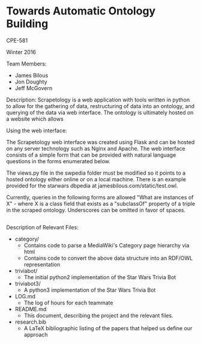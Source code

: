 # Towards Automatic Ontology Building
CPE-581

Winter 2016

Team Members:
* James Bilous
* Jon Doughty
* Jeff McGovern

Description:
Scrapetology is a web application with tools written in python to allow
for the gathering of data, restructuring of data into an ontology, and querying of the
data via web interface. The ontology is ultimately hosted on a website which allows

Using the web interface:

The Scrapetology web interface was created using Flask and can be hosted on any server
technology such as Nginx and Apache. The web interface consists of a simple form
that can be provided with natural language questions in the forms enumerated below.

The views.py file in the swpedia folder must be modified so it points to a hosted
ontology either online or on a local machine. There is an example provided for
the starwars dbpedia at jamesbilous.com/static/test.owl.

Currently, queries in the following forms are allowed
	"What are instances of X" - where X is a class field that exists as a "subclassOf"
	property of a triple in the scraped ontology. Underscores can be omitted in favor of spaces.

##
Description of Relevant Files:

* category/
  * Contains code to parse a MediaWiki's Category page hierarchy via html
  * Contains code to convert the above data structure into an RDF/OWL representation
* triviabot/
  * The initial python2 implementation of the Star Wars Trivia Bot
* triviabot3/
  * A python3 implementation of the Star Wars Trivia Bot
* LOG.md
  * The log of hours for each teammate
* README.md
  * This document, describing the project and the relevant files.
* research.bib
  * A LaTeX bibliographic listing of the papers that helped us define our approach
